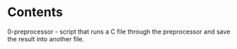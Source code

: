 # Contents
0-preprocessor - script that runs a C file through the preprocessor and save the result into another file.